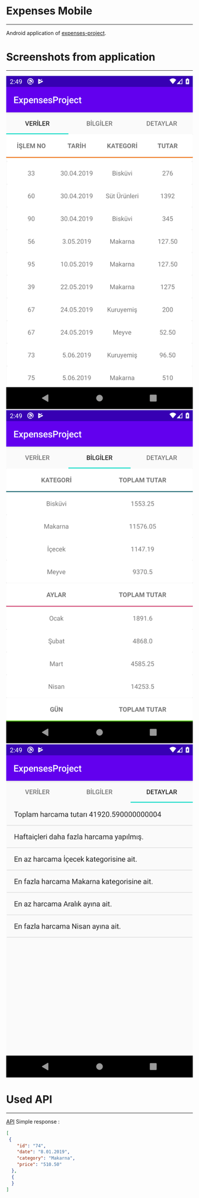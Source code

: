 # Expenses Mobile
-------
Android application of [expenses-project](https://github.com/nejdetkadir/expenses-project).
# Screenshots from application
-------
![Database](docs/Screenshot_1.png)
![Database](docs/Screenshot_2.png)
![Database](docs/Screenshot_3.png)
# Used API
-------
[API](https://api.nejdetkadirbektas.com/expenses/) 
Simple response :
```json
[
 {
    "id": "74",
    "date": "8.01.2019",
    "category": "Makarna",
    "price": "510.50"
  },
  {
  }
]
```
